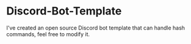 # Discord-Bot-Template
I've created an open source Discord bot template that can handle hash commands, feel free to modify it.
